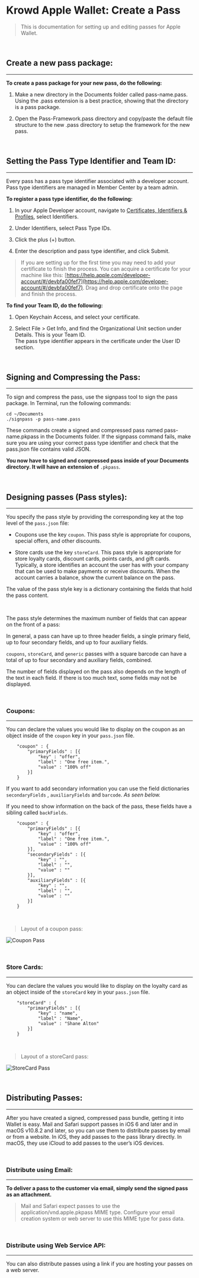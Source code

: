 # Krowd Apple Wallet: Create a Pass

> This is documentation for setting up and editing passes for Apple     
> Wallet.

<br/>

## Create a new pass package:

***

**To create a pass package for your new pass, do the following:**

1.  Make a new directory in the Documents folder called pass-name.pass. Using the .pass extension is a best practice, showing that the directory is a pass package.  

2.  Open the Pass-Framework.pass directory and copy/paste the default file structure to the new .pass directory to setup the framework for the new pass.

<br/>

## **Setting the Pass Type Identifier and Team ID:**

***

Every pass has a pass type identifier associated with a developer account. Pass type identifiers are managed in Member Center by a team admin.

**To register a pass type identifier, do the following:**

1.  In your Apple Developer account, navigate to [Certificates, Identifiers & Profiles](http://developer.apple.com/account), select Identifiers.  

2.  Under Identifiers, select Pass Type IDs.  

3.  Click the plus (+) button.  

4.  Enter the description and pass type identifier, and click Submit.

> If you are setting up for the first time you may need to add your
> certificate to finish the process. You can acquire a certificate for
> your machine like this:
> [https://help.apple.com/developer-account/#/devbfa00fef7](https://help.apple.com/developer-account/#/devbfa00fef7).
> Drag and drop certificate onto the page and finish the process.



**To find your Team ID, do the following:**

1.  Open Keychain Access, and select your certificate.  

2.  Select File > Get Info, and find the Organizational Unit section under Details. This is your Team ID.  
    The pass type identifier appears in the certificate under the User ID section.

<br/>

## **Signing and Compressing the Pass:**

***

To sign and compress the pass, use the signpass tool to sign the pass package. In Terminal, run the following commands:

``cd ~/Documents``  
``./signpass -p pass-name.pass``

These commands create a signed and compressed pass named pass-name.pkpass in the Documents folder. If the signpass command fails, make sure you are using your correct pass type identifier and check that the pass.json file contains valid JSON.

**You now have to signed and compressed pass inside of your Documents directory. It will have an extension of** ``.pkpass``.

<br/>

## Designing passes (Pass styles):

***

You specify the pass style by providing the corresponding key at the top level of the  ``pass.json``  file:

-   Coupons use the key  ``coupon``. This pass style is appropriate for coupons, special offers, and other discounts.

-   Store cards use the key  ``storeCard``. This pass style is appropriate for store loyalty cards, discount cards, points cards, and gift cards. Typically, a store identifies an account the user has with your company that can be used to make payments or receive discounts. When the account carries a balance, show the current balance on the pass.

The value of the pass style key is a dictionary containing the fields that hold the pass content.

<br/>

The pass style determines the maximum number of fields that can appear on the front of a pass:

In general, a pass can have up to three header fields, a single primary field, up to four secondary fields, and up to four auxiliary fields.

``coupons``, ``storeCard``, and ``generic`` passes with a square barcode can have a total of up to four secondary and auxiliary fields, combined.

The number of fields displayed on the pass also depends on the length of the text in each field. If there is too much text, some fields may not be displayed.

<br/>

### Coupons:

***

You can declare the values you would like to display on the coupon as an object  inside of the ``coupon`` key in your ``pass.json`` file.

```
	"coupon" : {
		"primaryFields" : [{
			"key" : "offer",
			"label" : "One free item.",
			"value" : "100% off"
		}]
	}
```

If you want to add secondary information you can use the field dictionaries ``secondaryFields`` , ``auxiliaryFields`` and ``barcode``.  *As seen below.*

If you need to show information on the back of the pass, these fields have a sibling called ``backFields``.

```
	"coupon" : {
		"primaryFields" : [{
			"key" : "offer",
			"label" : "One free item.",
			"value" : "100% off"
		}],
		"secondaryFields" : [{
			"key" : "",
			"label" : "",
			"value" : ""
		}],
		"auxiliaryFields" : [{
			"key" : "",
			"label" : "",
			"value" : ""
		}]
	}
```

<br/>

> Layout of a coupon pass:

![Coupon Pass](https://developer.apple.com/library/archive/documentation/UserExperience/Conceptual/PassKit_PG/Art/coupon_2x.png)

<br/>

### Store Cards:

---

You can declare the values you would like to display on the loyalty card as an object inside of the ``storeCard`` key in your ``pass.json`` file.

```
	"storeCard" : {
		"primaryFields" : [{
			"key" : "name",
			"label" : "Name",
			"value" : "Shane Alton"
		}]
	}
```

<br/>

>Layout of a storeCard pass:

![StoreCard Pass](https://developer.apple.com/library/archive/documentation/UserExperience/Conceptual/PassKit_PG/Art/store_card_2x.png)

<br/>

## Distributing Passes:

***

After you have created a signed, compressed pass bundle, getting it into Wallet is easy. Mail and Safari support passes in iOS 6 and later and in macOS v10.8.2 and later, so you can use them to distribute passes by email or from a website. In iOS, they add passes to the pass library directly. In macOS, they use iCloud to add passes to the user’s iOS devices.

<br/>

### Distribute using Email:

***

**To deliver a pass to the customer via email, simply send the signed pass as an attachment.**

>Mail and Safari expect passes to use the application/vnd.apple.pkpass MIME type. Configure your email creation system or web server to use this MIME type for pass data.

<br/>

### Distribute using Web Service API:

***

You can also distribute passes using a link if you are hosting your passes on a web server.
